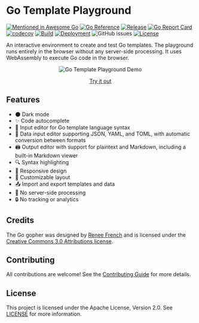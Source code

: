 # Go Template Playground

[![Mentioned in Awesome Go](https://awesome.re/mentioned-badge.svg)](https://github.com/avelino/awesome-go)
[![Go Reference](https://pkg.go.dev/badge/github.com/bartventer/go-template-playground.svg)](https://pkg.go.dev/github.com/bartventer/go-template-playground)
[![Release](https://img.shields.io/github/release/bartventer/go-template-playground.svg)](https://github.com/bartventer/go-template-playground/releases/latest)
[![Go Report Card](https://goreportcard.com/badge/github.com/bartventer/go-template-playground)](https://goreportcard.com/report/github.com/bartventer/go-template-playground)
[![codecov](https://codecov.io/github/bartventer/go-template-playground/graph/badge.svg?token=qo69e1oQoj)](https://codecov.io/github/bartventer/go-template-playground)
[![Build](https://github.com/bartventer/go-template-playground/actions/workflows/default.yml/badge.svg)](https://github.com/bartventer/go-template-playground/actions/workflows/default.yml)
[![Deployment](https://github.com/bartventer/go-template-playground/actions/workflows/deploy.yml/badge.svg)](https://github.com/bartventer/go-template-playground/actions/workflows/deploy.yml)
![GitHub issues](https://img.shields.io/github/issues/bartventer/go-template-playground)
[![License](https://img.shields.io/github/license/bartventer/go-template-playground.svg)](LICENSE)

An interactive environment to create and test Go templates. The playground runs entirely in the browser without any server-side processing. It uses WebAssembly to execute Go code in the browser.

<p align="center">
  <img src="docs/go-template-playground-demo.gif" alt="Go Template Playground Demo" />
</p>
<p align="center">
  <a href="https://bartventer.github.io/go-template-playground/" target="_blank">Try it out</a>
</p>

## Features

- 🌑 Dark mode
- ✨ Code autocomplete
- 📝 Input editor for Go template language syntax
- 📄 Data input editor supporting JSON, YAML, and TOML, with automatic conversion between formats
- 🖨️ Output editor with support for plaintext and Markdown, including a built-in Markdown viewer
- 🔍 Syntax highlighting
- 📐 Responsive design
- 🎨 Customizable layout
- 📤 Import and export templates and data
- 🚀 No server-side processing
- 🔒 No tracking or analytics

## Credits

The Go gopher was designed by [Renee French](https://reneefrench.blogspot.com/) and is licensed under the [Creative Commons 3.0 Attributions license](https://creativecommons.org/licenses/by/3.0/).

## Contributing

All contributions are welcome! See the [Contributing Guide](CONTRIBUTING.md) for more details.

## License

This project is licensed under the Apache License, Version 2.0. See [LICENSE](LICENSE) for more information.
